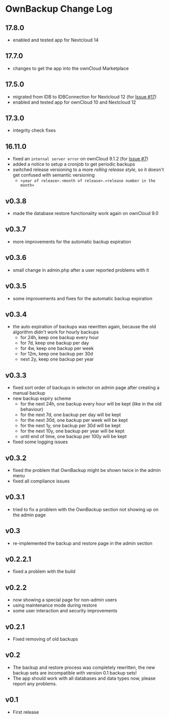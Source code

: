 # OwnBackup Change Log

## 17.8.0
- enabled and tested app for Nextcloud 14

## 17.7.0
- changes to get the app into the ownCloud Marketplace

## 17.5.0
- migrated from IDB to IDBConnection for Nextcloud 12
  (for [Issue #17](https://github.com/pbek/ownbackup/issues/17))
- enabled and tested app for ownCloud 10 and Nextcloud 12

## 17.3.0
- integrity check fixes

## 16.11.0
- fixed an `internal server error` on ownCloud 9.1.2
  (for [Issue #7](https://github.com/pbek/ownbackup/issues/7))
- added a notice to setup a cronjob to get periodic backups
- switched release versioning to a more *rolling release style*,
  so it doesn't get confused with semantic versioning
    - `<year of release>.<month of release>.<release number in the month>` 

## v0.3.8
- made the database restore functionality work again on ownCloud 9.0

## v0.3.7
- more improvements for the automatic backup expiration

## v0.3.6
- small change in admin.php after a user reported problems with it

## v0.3.5
- some improvements and fixes for the automatic backup expiration

## v0.3.4
- the auto expiration of backups was rewritten again, because the old algorithm didn't work for hourly backups 
    - for 24h, keep one backup every hour
    - for 7d, keep one backup per day
    - for 4w, keep one backup per week
    - for 12m, keep one backup per 30d
    - next 2y, keep one backup per year

## v0.3.3
- fixed sort order of backups in selector on admin page after creating a manual backup
- new backup expiry scheme 
    - for the next 24h, one backup every hour will be kept (like in the old behaviour)
    - for the next 7d, one backup per day will be kept
    - for the next 30d, one backup per week will be kept
    - for the next 1y, one backup per 30d will be kept
    - for the next 10y, one backup per year will be kept
    - until end of time, one backup per 100y will be kept
- fixed some logging issues

## v0.3.2
- fixed the problem that OwnBackup might be shown twice in the admin menu
- fixed all compliance issues

## v0.3.1
- tried to fix a problem with the OwnBackup section not showing up on the admin page

## v0.3
- re-implemented the backup and restore page in the admin section

## v0.2.2.1
- fixed a problem with the build

## v0.2.2
- now showing a special page for non-admin users
- using maintenance mode during restore
- some user interaction and security improvements

## v0.2.1
- Fixed removing of old backups 

## v0.2
- The backup and restore process was completely rewritten, the new backup sets are incompatible with version 0.1 backup sets! 
- The app should work with all databases and data types now, please report any problems. 

## v0.1
- First release

